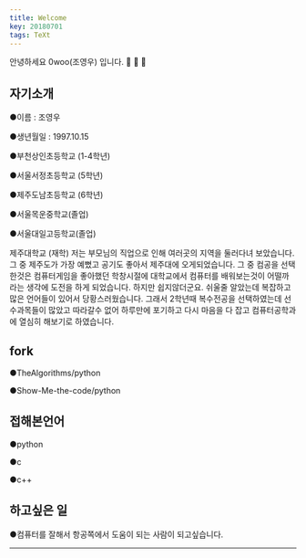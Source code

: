 ```yaml
---
title: Welcome
key: 20180701
tags: TeXt
---
```


안녕하세요 0woo(조영우) 입니다. :ghost: :ghost: :ghost:









## 자기소개
●이름 : 조영우

●생년월일 : 1997.10.15

●부천상인초등학교 (1-4학년)

●서울서정초등학교 (5학년)

●제주도남초등학교 (6학년)

●서울목운중학교(졸업)

●서울대일고등학교(졸업)

제주대학교 (재학) 저는 부모님의 직업으로 인해 여러곳의 지역을 둘러다녀 보았습니다. 그 중 제주도가 가장 예뻤고 공기도 좋아서 제주대에 오게되었습니다. 그 중 컴공을 선택한것은 컴퓨터게임을 좋아했던 학창시절에 대학교에서 컴퓨터를 배워보는것이 어떨까라는 생각에 도전을 하게 되었습니다. 하지만 쉽지않더군요. 쉬울줄 알았는데 복잡하고 많은 언어들이 있어서 당황스러웠습니다. 그래서 2학년때 복수전공을 선택하였는데 선수과목들이 많았고 따라갈수 없어 하루만에 포기하고 다시 마음을 다 잡고 컴퓨터공학과에 열심히 해보기로 하였습니다.

## fork

●TheAlgorithms/python

●Show-Me-the-code/python

## 접해본언어

●python

●c

●c++

## 하고싶은 일

●컴퓨터를 잘해서 항공쪽에서 도움이 되는 사람이 되고싶습니다.
<!--more-->

---


